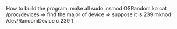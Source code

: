 How to build the program:
make all
sudo insmod OSRandom.ko
cat /proc/devices     => find the major of device => suppose it is 239
mknod /dev/RandomDevice c 239 1
